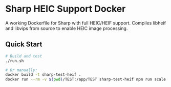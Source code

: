 # Sharp HEIC Support Docker

A working Dockerfile for Sharp with full HEIC/HEIF support. Compiles libheif and libvips from source to enable HEIC image processing.

## Quick Start

```bash
# Build and test
./run.sh

# Or manually:
docker build -t sharp-test-heif .
docker run --rm -v $(pwd)/TEST:/app/TEST sharp-test-heif npm run scale
```
